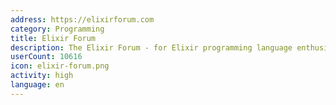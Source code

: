 ```yaml
---
address: https://elixirforum.com
category: Programming
title: Elixir Forum
description: The Elixir Forum - for Elixir programming language enthusiasts!
userCount: 10616
icon: elixir-forum.png
activity: high
language: en
---
```

